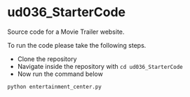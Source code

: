 # ud036_StarterCode
Source code for a Movie Trailer website.

To run the code please take the following steps.

* Clone the repository
* Navigate inside the repository with `cd ud036_StarterCode`
* Now run the command below

``` bash
python entertainment_center.py
```